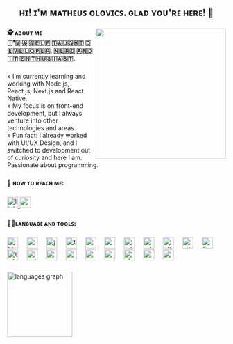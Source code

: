 <br clear="both">

<h2 align="center">ʜɪ! ɪ'ᴍ ᴍᴀᴛʜᴇᴜꜱ ᴏʟᴏᴠɪᴄꜱ. ɢʟᴀᴅ ʏᴏᴜ'ʀᴇ ʜᴇʀᴇ! 🤠</h2>

###

<img align="right" height="300" src="https://camo.githubusercontent.com/57d6b34f9feb89c6b5a38546324bfb6858ca7d05b59ab133ee195afd21177cec/68747470733a2f2f6d69722d73332d63646e2d63662e626568616e63652e6e65742f70726f6a6563745f6d6f64756c65732f6d61785f313230302f3831626234623136353638343031392e363430623630333864313333652e676966"  />

###

<h4 align="left">🕵️ ᴀʙᴏᴜᴛ ᴍᴇ<br>​🇮​❜​🇲​ ​🇦​ ​🇸​​🇪​​🇱​​🇫​ ​🇹​​🇦​​🇺​​🇬​​🇭​​🇹​ ​🇩​​🇪​​🇻​​🇪​​🇱​​🇴​​🇵​​🇪​​🇷​, ​🇳​​🇪​​🇷​​🇩​ ​🇦​​🇳​​🇩​ ​🇮​​🇹​ ​🇪​​🇳​​🇹​​🇭​​🇺​​🇸​​🇮​​🇦​​🇸​​🇹​.</h4>

###

<p align="left">» I’m currently learning and working with Node.js, React.js, Next.js and React Native.<br>» My focus is on front-end development, but I always venture into other technologies and areas.<br>» Fun fact: I already worked with UI/UX Design, and I switched to development out of curiosity and here I am. Passionate about programming.</p>

###

<h4 align="left">📩 ʜᴏᴡ ᴛᴏ ʀᴇᴀᴄʜ ᴍᴇ:</h4>

###

<div align="left">
  <a href="https://www.linkedin.com/in/matheus-sergio-olovics/" target="_blank">
    <img src="https://img.shields.io/static/v1?message=LinkedIn&logo=linkedin&label=&color=0077B5&logoColor=white&labelColor=&style=for-the-badge" height="25" alt="linkedin logo"  />
  </a>
  <a href="mailto:matheusolovics@gmail.com" target="_blank">
    <img src="https://img.shields.io/static/v1?message=Gmail&logo=gmail&label=&color=D14836&logoColor=white&labelColor=&style=for-the-badge" height="25" alt="gmail logo"  />
  </a>
</div>

###

<h4 align="left">👨‍💻ʟᴀɴɢᴜᴀɢᴇ ᴀɴᴅ ᴛᴏᴏʟꜱ:</h4>

###

<div align="left">
  <img src="https://img.shields.io/badge/HTML5-E34F26?logo=html5&logoColor=white&style=for-the-badge" height="25" alt="html5 logo"  />
  <img width="12" />
  <img src="https://img.shields.io/badge/CSS3-1572B6?logo=css3&logoColor=white&style=for-the-badge" height="25" alt="css3 logo"  />
  <img width="12" />
  <img src="https://img.shields.io/badge/JavaScript-F7DF1E?logo=javascript&logoColor=black&style=for-the-badge" height="25" alt="javascript logo"  />
  <img width="12" />
  <img src="https://img.shields.io/badge/TypeScript-3178C6?logo=typescript&logoColor=white&style=for-the-badge" height="25" alt="typescript logo"  />
  <img width="12" />
  <img src="https://img.shields.io/badge/React-61DAFB?logo=react&logoColor=black&style=for-the-badge" height="25" alt="react logo"  />
  <img width="12" />
  <img src="https://img.shields.io/badge/Next.js-000000?logo=nextdotjs&logoColor=white&style=for-the-badge" height="25" alt="nextjs logo"  />
  <img width="12" />
  <img src="https://img.shields.io/badge/Adobe Photoshop-31A8FF?logo=adobephotoshop&logoColor=black&style=for-the-badge" height="25" alt="adobephotoshop logo"  />
  <img width="12" />
  <img src="https://img.shields.io/badge/Adobe Illustrator-FF9A00?logo=adobeillustrator&logoColor=black&style=for-the-badge" height="25" alt="adobeillustrator logo"  />
  <img width="12" />
  <img src="https://img.shields.io/badge/Adobe After Effects-9999FF?logo=adobeaftereffects&logoColor=black&style=for-the-badge" height="25" alt="aftereffects logo"  />
  <img width="12" />
  <img src="https://img.shields.io/badge/Git-F05032?logo=git&logoColor=white&style=for-the-badge" height="25" alt="git logo"  />
  <img width="12" />
  <img src="https://img.shields.io/badge/Figma-F24E1E?logo=figma&logoColor=white&style=for-the-badge" height="25" alt="figma logo"  />
  <img width="12" />
  <img src="https://img.shields.io/badge/Tailwind CSS-06B6D4?logo=tailwindcss&logoColor=black&style=for-the-badge" height="25" alt="tailwindcss logo"  />
  <img width="12" />
  <img src="https://img.shields.io/badge/ESLint-4B32C3?logo=eslint&logoColor=white&style=for-the-badge" height="25" alt="eslint logo"  />
  <img width="12" />
  <img src="https://img.shields.io/badge/NestJS-E0234E?logo=nestjs&logoColor=white&style=for-the-badge" height="25" alt="nestjs logo"  />
  <img width="12" />
  <img src="https://img.shields.io/badge/Node.js-339933?logo=nodedotjs&logoColor=white&style=for-the-badge" height="25" alt="nodejs logo"  />
  <img width="12" />
  <img src="https://img.shields.io/badge/Postman-FF6C37?logo=postman&logoColor=black&style=for-the-badge" height="25" alt="postman logo"  />
  <img width="12" />
  <img src="https://img.shields.io/badge/Sass-CC6699?logo=sass&logoColor=black&style=for-the-badge" height="25" alt="sass logo"  />
  <img width="12" />
  <img src="https://img.shields.io/badge/Ubuntu-E95420?logo=ubuntu&logoColor=white&style=for-the-badge" height="25" alt="ubuntu logo"  />
  <img width="12" />
  <img src="https://img.shields.io/badge/Visual Studio Code-007ACC?logo=visualstudiocode&logoColor=white&style=for-the-badge" height="25" alt="vscode logo"  />
  <img width="12" />
  <img src="https://img.shields.io/badge/MUI-007FFF?logo=mui&logoColor=white&style=for-the-badge" height="25" alt="materialui logo"  />
</div>

###

<div align="left">
  <img src="https://github-readme-stats.vercel.app/api/top-langs?username=consolelogkyo&locale=en&hide_title=false&layout=compact&card_width=320&langs_count=6&theme=react&hide_border=true&order=2" height="150" alt="languages graph"  />
</div>

###
